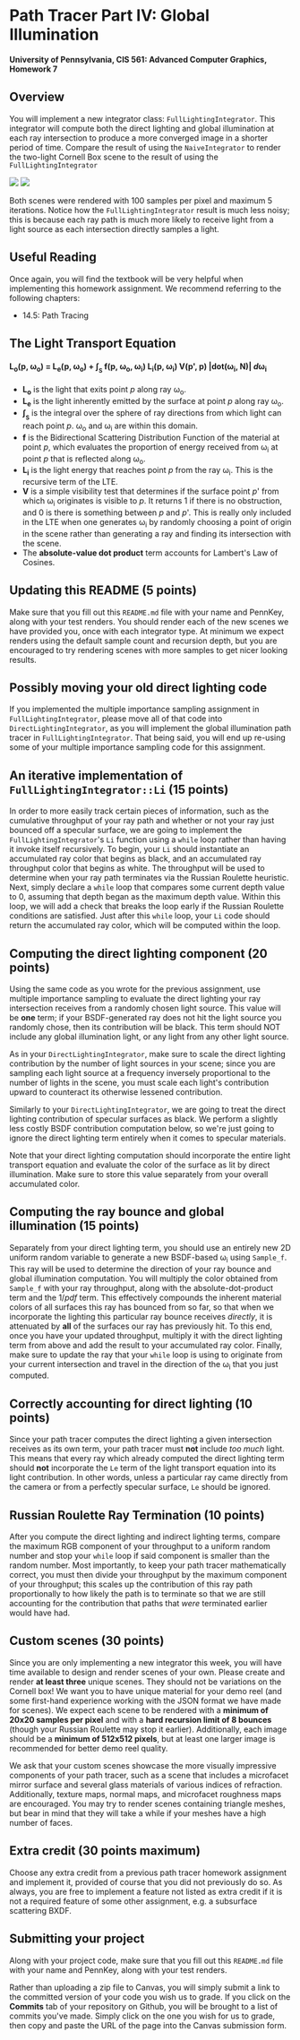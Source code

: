 Path Tracer Part IV: Global Illumination
======================

**University of Pennsylvania, CIS 561: Advanced Computer Graphics, Homework 7**

Overview
------------
You will implement a new integrator class: `FullLightingIntegrator`. This
integrator will compute both the direct lighting and global illumination at
each ray intersection to produce a more converged image in a shorter period of
time. Compare the result of using the `NaiveIntegrator` to render the
two-light Cornell Box scene to the result of using the `FullLightingIntegrator`

![](./twolightsNaive.png) ![](./twolightsFull.png)

Both scenes were rendered with 100 samples per pixel and maximum 5 iterations.
Notice how the `FullLightingIntegrator` result is much less noisy; this is
because each ray path is much more likely to receive light from a light source
as each intersection directly samples a light.

Useful Reading
---------
Once again, you will find the textbook will be very helpful when implementing
this homework assignment. We recommend referring to the following chapters:
* 14.5: Path Tracing

The Light Transport Equation
--------------
#### L<sub>o</sub>(p, &#969;<sub>o</sub>) = L<sub>e</sub>(p, &#969;<sub>o</sub>) + &#8747;<sub><sub>S</sub></sub> f(p, &#969;<sub>o</sub>, &#969;<sub>i</sub>) L<sub>i</sub>(p, &#969;<sub>i</sub>) V(p', p) |dot(&#969;<sub>i</sub>, N)| _d_&#969;<sub>i</sub>

* __L<sub>o</sub>__ is the light that exits point _p_ along ray &#969;<sub>o</sub>.
* __L<sub>e</sub>__ is the light inherently emitted by the surface at point _p_
along ray &#969;<sub>o</sub>.
* __&#8747;<sub><sub>S</sub></sub>__ is the integral over the sphere of ray
directions from which light can reach point _p_. &#969;<sub>o</sub> and
&#969;<sub>i</sub> are within this domain.
* __f__ is the Bidirectional Scattering Distribution Function of the material at
point _p_, which evaluates the proportion of energy received from
&#969;<sub>i</sub> at point _p_ that is reflected along &#969;<sub>o</sub>.
* __L<sub>i</sub>__ is the light energy that reaches point _p_ from the ray
&#969;<sub>i</sub>. This is the recursive term of the LTE.
* __V__ is a simple visibility test that determines if the surface point _p_' from
which &#969;<sub>i</sub> originates is visible to _p_. It returns 1 if there is
no obstruction, and 0 is there is something between _p_ and _p_'. This is really
only included in the LTE when one generates &#969;<sub>i</sub> by randomly
choosing a point of origin in the scene rather than generating a ray and finding
its intersection with the scene.
* The __absolute-value dot product__ term accounts for Lambert's Law of Cosines.

Updating this README (5 points)
-------------
Make sure that you fill out this `README.md` file with your name and PennKey,
along with your test renders. You should render each of the new scenes we have
provided you, once with each integrator type. At minimum we expect renders using
the default sample count and recursion depth, but you are encouraged to try
rendering scenes with more samples to get nicer looking results.

Possibly moving your old direct lighting code
---------
If you implemented the multiple importance sampling assignment in
`FullLightingIntegrator`, please move all of that code into
`DirectLightingIntegrator`, as you will implement the global illumination
path tracer in `FullLightingIntegrator`. That being said, you will end up
re-using some of your multiple importance sampling code for this assignment.

An iterative implementation of `FullLightingIntegrator::Li` (15 points)
--------------
In order to more easily track certain pieces of information, such as the
cumulative throughput of your ray path and whether or not your ray just bounced
off a specular surface, we are going to implement the `FullLightingIntegrator`'s
`Li` function using a `while` loop rather than having it invoke itself
recursively. To begin, your `Li` should instantiate an accumulated ray color
that begins as black, and an accumulated ray throughput color that begins as
white. The throughput will be used to determine when your ray path terminates
via the Russian Roulette heuristic. Next, simply declare a `while` loop that
compares some current depth value to 0, assuming that depth began as the maximum
depth value. Within this loop, we will add a check that breaks the loop early
if the Russian Roulette conditions are satisfied. Just after this `while` loop,
your `Li` code should return the accumulated ray color, which will be computed
within the loop.

Computing the direct lighting component (20 points)
----------
Using the same code as you wrote for the previous assignment, use
multiple importance sampling to evaluate the direct lighting your ray
intersection receives from a randomly chosen light source. This value will be
__one__ term; if your BSDF-generated ray does not hit the light source you
randomly chose, then its contribution will be black. This term should NOT
include any global illumination light, or any light from any other light source.

As in your `DirectLightingIntegrator`, make sure to scale the direct lighting
contribution by the number of light sources in your scene; since you are
sampling each light source at a frequency inversely proportional to the number
of lights in the scene, you must scale each light's contribution upward to
counteract its otherwise lessened contribution.

Similarly to your `DirectLightingIntegrator`, we are going to treat the direct
lighting contribution of specular surfaces as black. We perform a slightly
less costly BSDF contribution computation below, so we're just going to ignore
the direct lighting term entirely when it comes to specular materials.

Note that your direct lighting computation should incorporate the entire
light transport equation and evaluate the color of the surface as lit by
direct illumination. Make sure to store this value separately from your overall
accumulated color.

Computing the ray bounce and global illumination (15 points)
-------
Separately from your direct lighting term, you should use an entirely new
2D uniform random variable to generate a new BSDF-based &#969;<sub>i</sub> using `Sample_f`. This ray will be used to determine the direction of your
ray bounce and global illumination computation.
You will multiply the color obtained from `Sample_f` with
your ray throughput, along with the absolute-dot-product term and the 1/_pdf_
term. This effectively compounds the inherent material colors of all surfaces
this ray has bounced from so far, so that when we incorporate the lighting
this particular ray bounce receives _directly_, it is attenuated by __all__ of
the surfaces our ray has previously hit. To this end, once you have your
updated throughput, multiply it with the direct lighting term from above and
add the result to your accumulated ray color. Finally, make sure to update the
ray that your `while` loop is using to originate from your current
intersection and travel in the direction of the &#969;<sub>i</sub> that you
just computed.

Correctly accounting for direct lighting (10 points)
-------
Since your path tracer computes the direct lighting a given intersection
receives as its own term, your path tracer must __not__ include _too much_
light. This means that every ray which already computed the direct lighting term
should __not__ incorporate the `Le` term of the light transport equation into
its light contribution. In other words, unless a particular ray came directly
from the camera or from a perfectly specular surface, `Le` should be ignored.

Russian Roulette Ray Termination (10 points)
-------
After you compute the direct lighting and indirect lighting terms,
compare the maximum RGB component of your throughput to a uniform random number
and stop your `while` loop if said component is smaller than the random number.
Most importantly, to keep your path tracer mathematically correct, you must then divide your throughput by the maximum component of your throughput; this scales up the contribution of this ray path proportionally to how likely the path is to terminate so that we are still accounting for the contribution that paths that _were_ terminated earlier would have had.

Custom scenes (30 points)
-----------
Since you are only implementing a new integrator this week, you will have time
available to design and render scenes of your own. Please create and
render __at least three__ unique scenes. They should not be variations on the
Cornell box! We want you to have unique material for your demo reel (and some
first-hand experience working with the JSON format we have made for scenes).
We expect each scene to be rendered with a __minimum of 20x20 samples per
pixel__ and with a __hard recursion limit of 8 bounces__ (though your Russian
Roulette may stop it earlier). Additionally, each image should be a __minimum
of 512x512 pixels__, but at least one larger image is recommended for better
demo reel quality.

We ask that your custom scenes showcase the more visually impressive components
of your path tracer, such as a scene that includes a microfacet mirror surface
and several glass materials of various indices of refraction. Additionally,
texture maps, normal maps, and microfacet roughness maps are encouraged. You may
try to render scenes containing triangle meshes, but bear in mind that they will
take a while if your meshes have a high number of faces.

Extra credit (30 points maximum)
-----------
Choose any extra credit from a previous path tracer homework assignment and
implement it, provided of course that you did not previously do so. As always,
you are free to implement a feature not listed as extra credit if it is not a
required feature of some other assignment, e.g. a subsurface scattering BXDF.

Submitting your project
--------------
Along with your project code, make sure that you fill out this `README.md` file
with your name and PennKey, along with your test renders.

Rather than uploading a zip file to Canvas, you will simply submit a link to
the committed version of your code you wish us to grade. If you click on the
__Commits__ tab of your repository on Github, you will be brought to a list of
commits you've made. Simply click on the one you wish for us to grade, then copy
and paste the URL of the page into the Canvas submission form.

